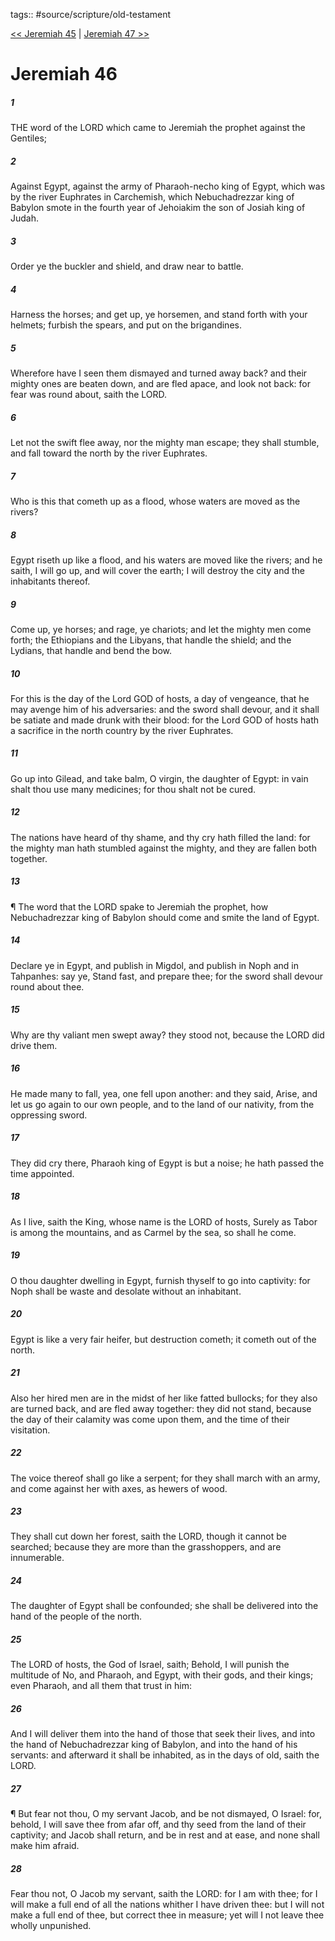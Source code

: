 tags:: #source/scripture/old-testament

[<< Jeremiah 45](old-testament/24_Jeremiah/Jeremiah_45.md) | [Jeremiah 47 >>](old-testament/24_Jeremiah/Jeremiah_47.md)

# Jeremiah 46

##### 1

THE word of the LORD which came to Jeremiah the prophet against the Gentiles;

##### 2

Against Egypt, against the army of Pharaoh-necho king of Egypt, which was by the river Euphrates in Carchemish, which Nebuchadrezzar king of Babylon smote in the fourth year of Jehoiakim the son of Josiah king of Judah.

##### 3

Order ye the buckler and shield, and draw near to battle.

##### 4

Harness the horses; and get up, ye horsemen, and stand forth with your helmets; furbish the spears, and put on the brigandines.

##### 5

Wherefore have I seen them dismayed and turned away back? and their mighty ones are beaten down, and are fled apace, and look not back: for fear was round about, saith the LORD.

##### 6

Let not the swift flee away, nor the mighty man escape; they shall stumble, and fall toward the north by the river Euphrates.

##### 7

Who is this that cometh up as a flood, whose waters are moved as the rivers?

##### 8

Egypt riseth up like a flood, and his waters are moved like the rivers; and he saith, I will go up, and will cover the earth; I will destroy the city and the inhabitants thereof.

##### 9

Come up, ye horses; and rage, ye chariots; and let the mighty men come forth; the Ethiopians and the Libyans, that handle the shield; and the Lydians, that handle and bend the bow.

##### 10

For this is the day of the Lord GOD of hosts, a day of vengeance, that he may avenge him of his adversaries: and the sword shall devour, and it shall be satiate and made drunk with their blood: for the Lord GOD of hosts hath a sacrifice in the north country by the river Euphrates.

##### 11

Go up into Gilead, and take balm, O virgin, the daughter of Egypt: in vain shalt thou use many medicines; for thou shalt not be cured.

##### 12

The nations have heard of thy shame, and thy cry hath filled the land: for the mighty man hath stumbled against the mighty, and they are fallen both together.

##### 13

¶ The word that the LORD spake to Jeremiah the prophet, how Nebuchadrezzar king of Babylon should come and smite the land of Egypt.

##### 14

Declare ye in Egypt, and publish in Migdol, and publish in Noph and in Tahpanhes: say ye, Stand fast, and prepare thee; for the sword shall devour round about thee.

##### 15

Why are thy valiant men swept away? they stood not, because the LORD did drive them.

##### 16

He made many to fall, yea, one fell upon another: and they said, Arise, and let us go again to our own people, and to the land of our nativity, from the oppressing sword.

##### 17

They did cry there, Pharaoh king of Egypt is but a noise; he hath passed the time appointed.

##### 18

As I live, saith the King, whose name is the LORD of hosts, Surely as Tabor is among the mountains, and as Carmel by the sea, so shall he come.

##### 19

O thou daughter dwelling in Egypt, furnish thyself to go into captivity: for Noph shall be waste and desolate without an inhabitant.

##### 20

Egypt is like a very fair heifer, but destruction cometh; it cometh out of the north.

##### 21

Also her hired men are in the midst of her like fatted bullocks; for they also are turned back, and are fled away together: they did not stand, because the day of their calamity was come upon them, and the time of their visitation.

##### 22

The voice thereof shall go like a serpent; for they shall march with an army, and come against her with axes, as hewers of wood.

##### 23

They shall cut down her forest, saith the LORD, though it cannot be searched; because they are more than the grasshoppers, and are innumerable.

##### 24

The daughter of Egypt shall be confounded; she shall be delivered into the hand of the people of the north.

##### 25

The LORD of hosts, the God of Israel, saith; Behold, I will punish the multitude of No, and Pharaoh, and Egypt, with their gods, and their kings; even Pharaoh, and all them that trust in him:

##### 26

And I will deliver them into the hand of those that seek their lives, and into the hand of Nebuchadrezzar king of Babylon, and into the hand of his servants: and afterward it shall be inhabited, as in the days of old, saith the LORD.

##### 27

¶ But fear not thou, O my servant Jacob, and be not dismayed, O Israel: for, behold, I will save thee from afar off, and thy seed from the land of their captivity; and Jacob shall return, and be in rest and at ease, and none shall make him afraid.

##### 28

Fear thou not, O Jacob my servant, saith the LORD: for I am with thee; for I will make a full end of all the nations whither I have driven thee: but I will not make a full end of thee, but correct thee in measure; yet will I not leave thee wholly unpunished.
